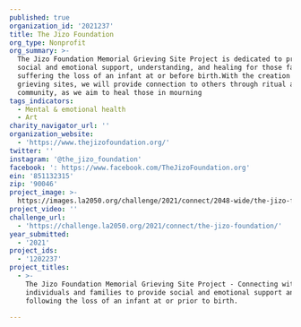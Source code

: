 ```yaml
---
published: true
organization_id: '2021237'
title: The Jizo Foundation
org_type: Nonprofit
org_summary: >-
  The Jizo Foundation Memorial Grieving Site Project is dedicated to providing
  social and emotional support, understanding, and healing for those families
  suffering the loss of an infant at or before birth.With the creation of public
  grieving sites, we will provide connection to others through ritual and
  community, as we aim to heal those in mourning
tags_indicators:
  - Mental & emotional health
  - Art
charity_navigator_url: ''
organization_website:
  - 'https://www.thejizofoundation.org/'
twitter: ''
instagram: '@the_jizo_foundation'
facebook: ': https://www.facebook.com/TheJizoFoundation.org'
ein: '851132315'
zip: '90046'
project_image: >-
  https://images.la2050.org/challenge/2021/connect/2048-wide/the-jizo-foundation.jpg
project_video: ''
challenge_url:
  - 'https://challenge.la2050.org/2021/connect/the-jizo-foundation/'
year_submitted:
  - '2021'
project_ids:
  - '1202237'
project_titles:
  - >-
    The Jizo Foundation Memorial Grieving Site Project - Connecting with
    individuals and families to provide social and emotional support and healing
    following the loss of an infant at or prior to birth.

---
```

